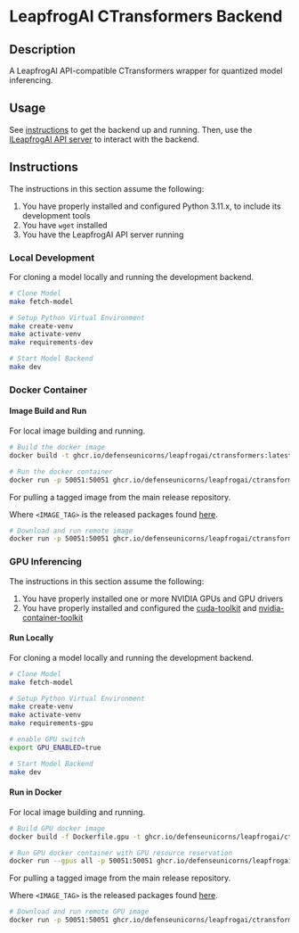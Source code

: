 # LeapfrogAI CTransformers Backend

## Description

A LeapfrogAI API-compatible CTransformers wrapper for quantized model inferencing.

## Usage

See [instructions](#instructions) to get the backend up and running. Then, use the [lLeapfrogAI API server](https://github.com/defenseunicorns/leapfrogai-api) to interact with the backend.

## Instructions

The instructions in this section assume the following: 

1. You have properly installed and configured Python 3.11.x, to include its development tools
2. You have `wget` installed
3. You have the LeapfrogAI API server running

### Local Development

For cloning a model locally and running the development backend.

```bash
# Clone Model
make fetch-model

# Setup Python Virtual Environment
make create-venv
make activate-venv
make requirements-dev

# Start Model Backend
make dev
```

### Docker Container

#### Image Build and Run

For local image building and running.

```bash
# Build the docker image
docker build -t ghcr.io/defenseunicorns/leapfrogai/ctransformers:latest-cpu .

# Run the docker container
docker run -p 50051:50051 ghcr.io/defenseunicorns/leapfrogai/ctransformers:latest-cpu
```

For pulling a tagged image from the main release repository.

Where `<IMAGE_TAG>` is the released packages found [here](https://github.com/orgs/defenseunicorns/packages/container/package/leapfrogai%2Fctransformers).

```bash
# Download and run remote image
docker run -p 50051:50051 ghcr.io/defenseunicorns/leapfrogai/ctransformers:<IMAGE_TAG>
```

### GPU Inferencing

The instructions in this section assume the following: 

1. You have properly installed one or more NVIDIA GPUs and GPU drivers
2. You have properly installed and configured the [cuda-toolkit](https://developer.nvidia.com/cuda-toolkit) and [nvidia-container-toolkit](https://docs.nvidia.com/datacenter/cloud-native/container-toolkit/latest/index.html)

#### Run Locally

For cloning a model locally and running the development backend.

```bash
# Clone Model
make fetch-model

# Setup Python Virtual Environment
make create-venv
make activate-venv
make requirements-gpu

# enable GPU switch
export GPU_ENABLED=true

# Start Model Backend
make dev
```

#### Run in Docker

For local image building and running.

```bash
# Build GPU docker image
docker build -f Dockerfile.gpu -t ghcr.io/defenseunicorns/leapfrogai/ctransformers:latest-gpu .

# Run GPU docker container with GPU resource reservation
docker run --gpus all -p 50051:50051 ghcr.io/defenseunicorns/leapfrogai/ctransformers:latest-gpu
```

For pulling a tagged image from the main release repository.

Where `<IMAGE_TAG>` is the released packages found [here](https://github.com/orgs/defenseunicorns/packages/container/package/leapfrogai%2Fctransformers).

```bash
# Download and run remote GPU image
docker run -p 50051:50051 ghcr.io/defenseunicorns/leapfrogai/ctransformers:<IMAGE_TAG>
```